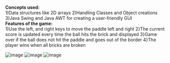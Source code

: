 <b>Concepts used:</b> <br>
1)Data structures like 2D arrays
2)Handling Classes and Object creations
3)Java Swing and Java AWT for creating a user-friendly GUI<br>
<b>  Features of the game:</b><br>
1)Use the left, and right keys to move the paddle left and right
2}The current score is updated every time the ball hits the brick and displayed
3}Game over if the ball does not hit the paddle and goes out of the border
4}The player wins when all bricks are broken

![image](https://github.com/user-attachments/assets/fae75414-d046-494e-bc2b-05ae67d0f5a5)
![image](https://github.com/user-attachments/assets/6382bf50-a0d3-42c1-8fa0-5ec6118a0366)
![image](https://github.com/user-attachments/assets/a8c49ec5-632a-459b-a979-d2cd911c4280)
